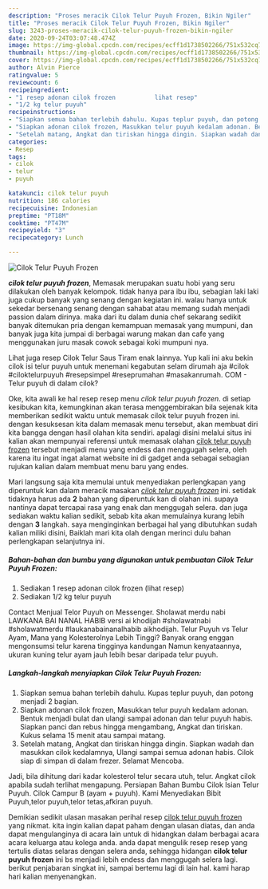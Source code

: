 ```yaml
---
description: "Proses meracik Cilok Telur Puyuh Frozen, Bikin Ngiler"
title: "Proses meracik Cilok Telur Puyuh Frozen, Bikin Ngiler"
slug: 3243-proses-meracik-cilok-telur-puyuh-frozen-bikin-ngiler
date: 2020-09-24T03:07:48.474Z
image: https://img-global.cpcdn.com/recipes/ecff1d1738502266/751x532cq70/cilok-telur-puyuh-frozen-foto-resep-utama.jpg
thumbnail: https://img-global.cpcdn.com/recipes/ecff1d1738502266/751x532cq70/cilok-telur-puyuh-frozen-foto-resep-utama.jpg
cover: https://img-global.cpcdn.com/recipes/ecff1d1738502266/751x532cq70/cilok-telur-puyuh-frozen-foto-resep-utama.jpg
author: Alvin Pierce
ratingvalue: 5
reviewcount: 6
recipeingredient:
- "1 resep adonan cilok frozen           lihat resep"
- "1/2 kg telur puyuh"
recipeinstructions:
- "Siapkan semua bahan terlebih dahulu. Kupas teplur puyuh, dan potong menjadi 2 bagian."
- "Siapkan adonan cilok frozen, Masukkan telur puyuh kedalam adonan. Bentuk menjadi bulat dan ulangi sampai adonan dan telur puyuh habis. Siapkan panci dan rebus hingga mengambang, Angkat dan tiriskan. Kukus selama 15 menit atau sampai matang."
- "Setelah matang, Angkat dan tiriskan hingga dingin. Siapkan wadah dan masukkan cilok kedalamnya, Ulangi sampai semua adonan habis. Cilok siap di simpan di dalam frezer. Selamat Mencoba."
categories:
- Resep
tags:
- cilok
- telur
- puyuh

katakunci: cilok telur puyuh 
nutrition: 186 calories
recipecuisine: Indonesian
preptime: "PT18M"
cooktime: "PT47M"
recipeyield: "3"
recipecategory: Lunch

---
```



![Cilok Telur Puyuh Frozen](https://img-global.cpcdn.com/recipes/ecff1d1738502266/751x532cq70/cilok-telur-puyuh-frozen-foto-resep-utama.jpg)

<b><i>cilok telur puyuh frozen</i></b>, Memasak merupakan suatu hobi yang seru dilakukan oleh banyak kelompok. tidak hanya para ibu ibu, sebagian laki laki juga cukup banyak yang senang dengan kegiatan ini. walau hanya untuk sekedar bersenang senang dengan sahabat atau memang sudah menjadi passion dalam dirinya. maka dari itu dalam dunia chef sekarang sedikit banyak ditemukan pria dengan kemampuan memasak yang mumpuni, dan banyak juga kita jumpai di berbagai warung makan dan cafe yang menggunakan juru masak cowok sebagai koki mumpuni nya.

Lihat juga resep Cilok Telur Saus Tiram enak lainnya. Yup kali ini aku bekin cilok isi telur puyuh untuk menemani kegabutan selam dirumah aja #cilok #ciloktelurpuyuh #resepsimpel #reseprumahan #masakanrumah. COM - Telur puyuh di dalam cilok?

Oke, kita awali ke hal resep resep menu <i>cilok telur puyuh frozen</i>. di setiap kesibukan kita, kemungkinan akan terasa menggembirakan bila sejenak kita memberikan sedikit waktu untuk memasak cilok telur puyuh frozen ini. dengan kesuksesan kita dalam memasak menu tersebut, akan membuat diri kita bangga dengan hasil olahan kita sendiri. apalagi disini melalui situs ini kalian akan mempunyai referensi untuk memasak olahan <u>cilok telur puyuh frozen</u> tersebut menjadi menu yang endess dan menggugah selera, oleh karena itu ingat ingat alamat website ini di gadget anda sebagai sebagian rujukan kalian dalam membuat menu baru yang endes.


Mari langsung saja kita memulai untuk menyediakan perlengkapan yang diperuntuk kan dalam meracik masakan <u><i>cilok telur puyuh frozen</i></u> ini. setidak tidaknya harus ada <b>2</b> bahan yang diperuntuk kan di olahan ini. supaya nantinya dapat tercapai rasa yang enak dan menggugah selera. dan juga sediakan waktu kalian sedikit, sebab kita akan memulainya kurang lebih dengan <b>3</b> langkah. saya menginginkan berbagai hal yang dibutuhkan sudah kalian miliki disini, Baiklah mari kita olah dengan merinci dulu bahan perlengkapan selanjutnya ini.

<!--inarticleads1-->

##### Bahan-bahan dan bumbu yang digunakan untuk pembuatan Cilok Telur Puyuh Frozen:

1. Sediakan 1 resep adonan cilok frozen           (lihat resep)
1. Sediakan 1/2 kg telur puyuh


Contact Menjual Telor Puyuh on Messenger. Sholawat merdu nabi LAWKANA BAI NANAL HABIB versi ai khodijah #sholawatnabi #sholawatmerdu #laukanabainanalhabib aikhodijah. Telur Puyuh vs Telur Ayam, Mana yang Kolesterolnya Lebih Tinggi? Banyak orang enggan mengonsumsi telur karena tingginya kandungan Namun kenyataannya, ukuran kuning telur ayam jauh lebih besar daripada telur puyuh. 

<!--inarticleads2-->

##### Langkah-langkah menyiapkan Cilok Telur Puyuh Frozen:

1. Siapkan semua bahan terlebih dahulu. Kupas teplur puyuh, dan potong menjadi 2 bagian.
1. Siapkan adonan cilok frozen, Masukkan telur puyuh kedalam adonan. Bentuk menjadi bulat dan ulangi sampai adonan dan telur puyuh habis. Siapkan panci dan rebus hingga mengambang, Angkat dan tiriskan. Kukus selama 15 menit atau sampai matang.
1. Setelah matang, Angkat dan tiriskan hingga dingin. Siapkan wadah dan masukkan cilok kedalamnya, Ulangi sampai semua adonan habis. Cilok siap di simpan di dalam frezer. Selamat Mencoba.


Jadi, bila dihitung dari kadar kolesterol telur secara utuh, telur. Angkat cilok apabila sudah terlihat mengapung. Persiapan Bahan Bumbu Cilok Isian Telur Puyuh. Cilok Campur B (ayam + puyuh). Kami Menyediakan Bibit Puyuh,telor puyuh,telor tetas,afkiran puyuh. 

Demikian sedikit ulasan masakan perihal resep <u>cilok telur puyuh frozen</u> yang nikmat. kita ingin kalian dapat paham dengan ulasan diatas, dan anda dapat mengulanginya di acara lain untuk di hidangkan dalam berbagai acara acara keluarga atau kolega anda. anda dapat mengulik resep resep yang tertulis diatas selaras dengan selera anda, sehingga hidangan <b>cilok telur puyuh frozen</b> ini bs menjadi lebih endess dan menggugah selera lagi. berikut penjabaran singkat ini, sampai bertemu lagi di lain hal. kami harap hari kalian menyenangkan.
